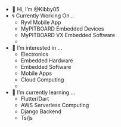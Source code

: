 - 👋 Hi, I’m @Kibby05
- 🌀 Currently Working On...
  - Ryvl Mobile App
  - MyPITBOARD Embedded Devices
  - MyPITBOARD VX Embedded Software
  - 
- 👀 I’m interested in ...
  - Electronics
  - Embedded Hardware
  - Embedded Software
  - Mobile Apps
  - Cloud Computing
  - 
- 🌱 I’m currently learning ...
  - Flutter/Dart
  - AWS Serverless Computing
  - Django Backend
  - Ts/js


<!---
Kibby05/Kibby05 is a ✨ special ✨ repository because its `README.md` (this file) appears on your GitHub profile.
You can click the Preview link to take a look at your changes.
--->
